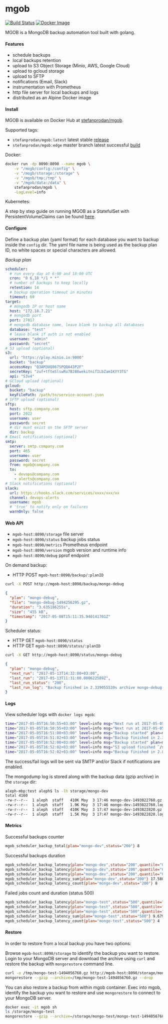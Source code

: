 # mgob

[![Build Status](https://travis-ci.org/stefanprodan/mgob.svg?branch=master)](https://travis-ci.org/stefanprodan/mgob)
[![Docker Image](https://images.microbadger.com/badges/image/stefanprodan/mgob:edge.svg)](https://hub.docker.com/r/stefanprodan/mgob/)

MGOB is a MongoDB backup automation tool built with golang.

#### Features

* schedule backups
* local backups retention
* upload to S3 Object Storage (Minio, AWS, Google Cloud)
* upload to gcloud storage
* upload to SFTP
* notifications (Email, Slack)
* instrumentation with Prometheus
* http file server for local backups and logs
* distributed as an Alpine Docker image

#### Install

MGOB is available on Docker Hub at [stefanprodan/mgob](https://hub.docker.com/r/stefanprodan/mgob/). 

Supported tags:

* `stefanprodan/mgob:latest` latest stable [release](https://github.com/stefanprodan/mgob/releases)
* `stefanprodan/mgob:edge` master branch latest successful [build](https://travis-ci.org/stefanprodan/mgob)

Docker:

```bash
docker run -dp 8090:8090 --name mgob \
    -v "/mogb/config:/config" \
    -v "/mogb/storage:/storage" \
    -v "/mgob/tmp:/tmp" \
    -v "/mgob/data:/data" \
    stefanprodan/mgob \
    -LogLevel=info
```

Kubernetes:

A step by step guide on running MGOB as a StatefulSet with PersistentVolumeClaims can be found [here](https://github.com/stefanprodan/mgob/tree/master/k8s).

#### Configure

Define a backup plan (yaml format) for each database you want to backup inside the `config` dir. 
The yaml file name is being used as the backup plan ID, no white spaces or special characters are allowed. 

_Backup plan_

```yaml
scheduler:
  # run every day at 6:00 and 18:00 UTC
  cron: "0 6,18 */1 * *"
  # number of backups to keep locally
  retention: 14
  # backup operation timeout in minutes
  timeout: 60
target:
  # mongodb IP or host name
  host: "172.18.7.21"
  # mongodb port
  port: 27017
  # mongodb database name, leave blank to backup all databases
  database: "test"
  # leave blank if auth is not enabled
  username: "admin"
  password: "secret"
# S3 upload (optional)
s3:
  url: "https://play.minio.io:9000"
  bucket: "backup"
  accessKey: "Q3AM3UQ867SPQQA43P2F"
  secretKey: "zuf+tfteSlswRu7BJ86wekitnifILbZam1KYY3TG"
  api: "S3v4"
# GCloud upload (optional)
gcloud:
  bucket: "backup"
  keyFilePath: /path/to/service-account.json
# SFTP upload (optional)
sftp:
  host: sftp.company.com
  port: 2022
  username: user
  password: secret
  # dir must exist on the SFTP server
  dir: backup
# Email notifications (optional)
smtp:
  server: smtp.company.com
  port: 465
  username: user
  password: secret
  from: mgob@company.com
  to:
    - devops@company.com
    - alerts@company.com
# Slack notifications (optional)
slack:
  url: https://hooks.slack.com/services/xxxx/xxx/xx
  channel: devops-alerts
  username: mgob
  # 'true' to notify only on failures 
  warnOnly: false
```

#### Web API

* `mgob-host:8090/storage` file server
* `mgob-host:8090/status` backup jobs status
* `mgob-host:8090/metrics` Prometheus endpoint
* `mgob-host:8090/version` mgob version and runtime info
* `mgob-host:8090/debug` pprof endpoint

On demand backup:

* HTTP POST `mgob-host:8090/backup/:planID`

```bash
curl -X POST http://mgob-host:8090/backup/mongo-debug
```

```json
{
  "plan": "mongo-debug",
  "file": "mongo-debug-1494256295.gz",
  "duration": "3.635186255s",
  "size": "455 kB",
  "timestamp": "2017-05-08T15:11:35.940141701Z"
}
```

Scheduler status:

* HTTP GET `mgob-host:8090/status`
* HTTP GET `mgob-host:8090/status/:planID`

```bash
curl -X GET http://mgob-host:8090/status/mongo-debug
```

```json
{
  "plan": "mongo-debug",
  "next_run": "2017-05-13T14:32:00+03:00",
  "last_run": "2017-05-13T11:31:00.000622589Z",
  "last_run_status": "200",
  "last_run_log": "Backup finished in 2.339055539s archive mongo-debug-1494675060.gz size 527 kB"
}
```

#### Logs

View scheduler logs with `docker logs mgob`:

```bash
time="2017-05-05T16:50:55+03:00" level=info msg="Next run at 2017-05-05 16:51:00 +0300 EEST" plan=mongo-dev 
time="2017-05-05T16:50:55+03:00" level=info msg="Next run at 2017-05-05 16:52:00 +0300 EEST" plan=mongo-test 
time="2017-05-05T16:51:00+03:00" level=info msg="Backup started" plan=mongo-dev 
time="2017-05-05T16:51:02+03:00" level=info msg="Backup finished in 2.359901432s archive size 448 kB" plan=mongo-dev 
time="2017-05-05T16:52:00+03:00" level=info msg="Backup started" plan=mongo-test
time="2017-05-05T16:52:02+03:00" level=info msg="S3 upload finished `/storage/mongo-test/mongo-test-1493992320.gz` -> `bktest/mongo-test-1493992320.gz` Total: 1.17 KB, Transferred: 1.17 KB, Speed: 2.96 KB/s " plan=mongo-test 
time="2017-05-05T16:52:02+03:00" level=info msg="Backup finished in 2.855078717s archive size 1.2 kB" plan=mongo-test 
```

The success/fail logs will be sent via SMTP and/or Slack if notifications are enabled.

The mongodump log is stored along with the backup data (gzip archive) in the `storage` dir:

```bash
aleph-mbp:test aleph$ ls -lh storage/mongo-dev
total 4160
-rw-r--r--  1 aleph  staff   410K May  3 17:46 mongo-dev-1493822760.gz
-rw-r--r--  1 aleph  staff   1.9K May  3 17:46 mongo-dev-1493822760.log
-rw-r--r--  1 aleph  staff   410K May  3 17:47 mongo-dev-1493822820.gz
-rw-r--r--  1 aleph  staff   1.5K May  3 17:47 mongo-dev-1493822820.log
```

#### Metrics

Successful backups counter

```bash
mgob_scheduler_backup_total{plan="mongo-dev",status="200"} 8
```

Successful backups duration

```bash
mgob_scheduler_backup_latency{plan="mongo-dev",status="200",quantile="0.5"} 2.149668417
mgob_scheduler_backup_latency{plan="mongo-dev",status="200",quantile="0.9"} 2.39848413
mgob_scheduler_backup_latency{plan="mongo-dev",status="200",quantile="0.99"} 2.39848413
mgob_scheduler_backup_latency_sum{plan="mongo-dev",status="200"} 17.580484907
mgob_scheduler_backup_latency_count{plan="mongo-dev",status="200"} 8
```

Failed jobs count and duration (status 500)

```bash
mgob_scheduler_backup_latency{plan="mongo-test",status="500",quantile="0.5"} 2.4180213
mgob_scheduler_backup_latency{plan="mongo-test",status="500",quantile="0.9"} 2.438254775
mgob_scheduler_backup_latency{plan="mongo-test",status="500",quantile="0.99"} 2.438254775
mgob_scheduler_backup_latency_sum{plan="mongo-test",status="500"} 9.679809477
mgob_scheduler_backup_latency_count{plan="mongo-test",status="500"} 4
```

#### Restore

In order to restore from a local backup you have two options:

Browse `mgob-host:8090/storage` to identify the backup you want to restore. 
Login to your MongoDB server and download the archive using `curl` and restore the backup with `mongorestore` command line.

```bash
curl -o /tmp/mongo-test-1494056760.gz http://mgob-host:8090/storage/mongo-test/mongo-test-1494056760.gz
mongorestore --gzip --archive=/tmp/mongo-test-1494056760.gz --drop
```

You can also restore a backup from within mgob container. 
Exec into mgob, identify the backup you want to restore and use `mongorestore` to connect to your MongoDB server.

```bash
docker exec -it mgob sh
ls /storage/mongo-test
mongorestore --gzip --archive=/storage/mongo-test/mongo-test-1494056760.gz --host mongohost:27017 --drop
```

